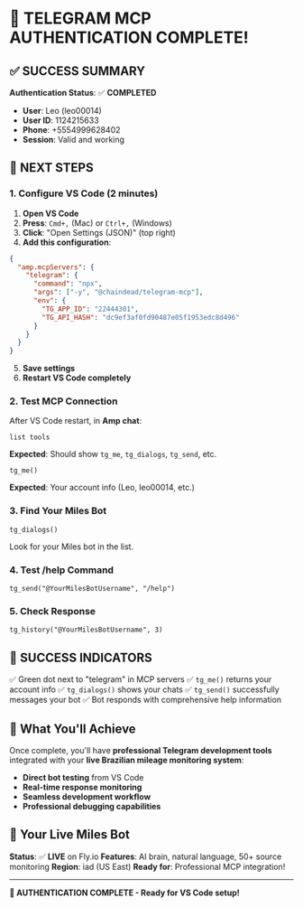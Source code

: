 # 🎉 TELEGRAM MCP AUTHENTICATION COMPLETE!

## ✅ SUCCESS SUMMARY

**Authentication Status**: ✅ **COMPLETED**

- **User**: Leo (leo00014)
- **User ID**: 1124215633
- **Phone**: +5554999628402
- **Session**: Valid and working

## 🔧 NEXT STEPS

### 1. Configure VS Code (2 minutes)

1. **Open VS Code**
2. **Press**: `Cmd+,` (Mac) or `Ctrl+,` (Windows)
3. **Click**: "Open Settings (JSON)" (top right)
4. **Add this configuration**:

```json
{
  "amp.mcpServers": {
    "telegram": {
      "command": "npx",
      "args": ["-y", "@chaindead/telegram-mcp"],
      "env": {
        "TG_APP_ID": "22444301",
        "TG_API_HASH": "dc9ef3af0fd90487e05f1953edc8d496"
      }
    }
  }
}
```

5. **Save settings**
6. **Restart VS Code completely**

### 2. Test MCP Connection

After VS Code restart, in **Amp chat**:

```
list tools
```

**Expected**: Should show `tg_me`, `tg_dialogs`, `tg_send`, etc.

```
tg_me()
```

**Expected**: Your account info (Leo, leo00014, etc.)

### 3. Find Your Miles Bot

```
tg_dialogs()
```

Look for your Miles bot in the list.

### 4. Test /help Command

```
tg_send("@YourMilesBotUsername", "/help")
```

### 5. Check Response

```
tg_history("@YourMilesBotUsername", 3)
```

## 🎯 SUCCESS INDICATORS

✅ Green dot next to "telegram" in MCP servers
✅ `tg_me()` returns your account info
✅ `tg_dialogs()` shows your chats
✅ `tg_send()` successfully messages your bot
✅ Bot responds with comprehensive help information

## 🚀 What You'll Achieve

Once complete, you'll have **professional Telegram development tools** integrated with your **live Brazilian mileage monitoring system**:

- **Direct bot testing** from VS Code
- **Real-time response monitoring**
- **Seamless development workflow**
- **Professional debugging capabilities**

## 📱 Your Live Miles Bot

**Status**: ✅ **LIVE** on Fly.io
**Features**: AI brain, natural language, 50+ source monitoring
**Region**: iad (US East)
**Ready for**: Professional MCP integration!

---

**🎉 AUTHENTICATION COMPLETE - Ready for VS Code setup!**
